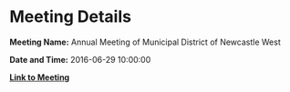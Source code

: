 # Meeting Details

**Meeting Name:** Annual Meeting of Municipal District of Newcastle West

**Date and Time:** 2016-06-29 10:00:00

**[Link to Meeting](https://www.limerick.ie/council/whats-on/annual-meeting-municipal-district-newcastle-west-0)**
